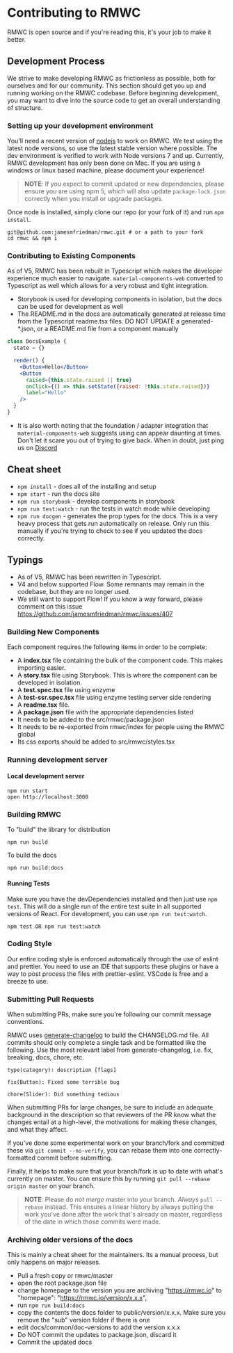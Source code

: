# Contributing to RMWC

RMWC is open source and if you're reading this, it's your job to make it better.

## Development Process

We strive to make developing RMWC as frictionless as possible, both for ourselves and for our community. This section should get you up and running working on the RMWC codebase. Before beginning development, you may want to dive into the source code to get an overall understanding of structure.

### Setting up your development environment

You'll need a recent version of [nodejs](https://nodejs.org/en/) to work on RMWC. We test using the latest node versions, so use the latest stable version where possible. The dev environment is verified to work with Node versions 7 and up. Currently, RMWC development has only been done on Mac. If you are using a windows or linux based machine, please document your experience!

> **NOTE**: If you expect to commit updated or new dependencies, please ensure you are using npm 5, which will
> also update `package-lock.json` correctly when you install or upgrade packages.

Once node is installed, simply clone our repo (or your fork of it) and run `npm install`.

```
git@github.com:jamesmfriedman/rmwc.git # or a path to your fork
cd rmwc && npm i
```

### Contributing to Existing Components

As of V5, RMWC has been rebuilt in Typescript which makes the developer experience much easier to navigate. `material-components-web` converted to Typescript as well which allows for a very robust and tight integration.

- Storybook is used for developing components in isolation, but the docs can be used for development as well
- The README.md in the docs are automatically generated at release time from the Typescript readme.tsx files. DO NOT UPDATE a generated-*.json, or a README.md file from a component manually

```jsx
class DocsExample {
  state = {}

  render() {
    <Button>Hello</Button>
    <Button
      raised={this.state.raised || true}
      onClick={() => this.setState({raised: !this.state.raised})}
      label="Hello"
    />
  }
}
```

- It is also worth noting that the foundation / adapter integration that `material-components-web` suggests using can appear daunting at times. Don't let it scare you out of trying to give back. When in doubt, just ping us on [Discord](https://discordapp.com/invite/4BSUxCW)

## Cheat sheet

- `npm install` - does all of the installing and setup
- `npm start` - run the docs site
- `npm run storybook` - develop components in storybook
- `npm run test:watch` - run the tests in watch mode while developing
- `npm run docgen` - generates the prop types for the docs. This is a very heavy process that gets run automatically on release. Only run this manually if you're trying to check to see if you updated the docs correctly.

## Typings

- As of V5, RMWC has been rewritten in Typescript.
- V4 and below supported Flow. Some remnants may remain in the codebase, but they are no longer used.
- We still want to support Flow! If you know a way forward, please comment on this issue https://github.com/jamesmfriedman/rmwc/issues/407


### Building New Components

Each component requires the following items in order to be complete:

* A **index.tsx** file containing the bulk of the component code. This makes importing easier.
* A **story.tsx** file using Storybook. This is where the component can be developed in isolation.
* A **test.spec.tsx** file using enzyme
* A **test-ssr.spec.tsx** file using enzyme testing server side rendering
* A **readme.tsx** file. 
* A **package.json** file with the appropriate dependencies listed
* It needs to be added to the src/rmwc/package.json
* It needs to be re-exported from rmwc/index for people using the RMWC global
* Its css exports should be added to src/rmwc/styles.tsx

### Running development server

#### Local development server

```
npm run start
open http://localhost:3000
```

### Building RMWC

To "build" the library for distribution

```
npm run build
```

To build the docs

```
npm run build:docs
```

#### Running Tests

Make sure you have the devDependencies installed and then just use `npm test`. This will do a single run of the entire test suite in all supported versions of React. For development, you can use `npm run test:watch`.

```
npm test OR npm run test:watch
```

### Coding Style

Our entire coding style is enforced automatically through the use of eslint and prettier. You need to use an IDE that supports these plugins or have a way to post process the files with prettier-eslint. VSCode is free and a breeze to use.

### Submitting Pull Requests

When submitting PRs, make sure you're following our commit message conventions.

RMWC uses [generate-changelog](https://www.npmjs.com/package/generate-changelog) to build the CHANGELOG.md file. All commits should only complete a single task and be formatted like the following. Use the most relevant label from generate-changelog, i.e. fix, breaking, docs, chore, etc.

```
type(category): description [flags]

fix(Button): Fixed some terrible bug

chore(Slider): Did something tedious
```

When submitting PRs for large changes, be sure to include an adequate background in the description
so that reviewers of the PR know what the changes entail at a high-level, the motivations for making
these changes, and what they affect.

If you've done some experimental work on your branch/fork and committed these via `git commit --no-verify`, you can rebase them into one correctly-formatted commit before submitting.

Finally, it helps to make sure that your branch/fork is up to date with what's currently on master. You can ensure this by running `git pull --rebase origin master` on your branch.

> **NOTE**: Please do _not merge_ master into your branch. _Always_ `pull --rebase` instead. This ensures a linear history by always putting the work you've done after the work that's already on master, regardless of the date in which those commits were made.

### Archiving older versions of the docs
This is mainly a cheat sheet for the maintainers. Its a manual process, but only happens on major releases.
- Pull a fresh copy or rmwc/master
- open the root package.json file
- change homepage to the version you are archiving "https://rmwc.io" to "homepage": "https://rmwc.io/version/x.x.x",
- run `npm run build:docs`
- copy the contents the docs folder to public/version/x.x.x. Make sure you remove the "sub" version folder if there is one
- edit docs/common/doc-versions to add the version x.x.x
- Do NOT commit the updates to package.json, discard it
- Commit the updated docs
